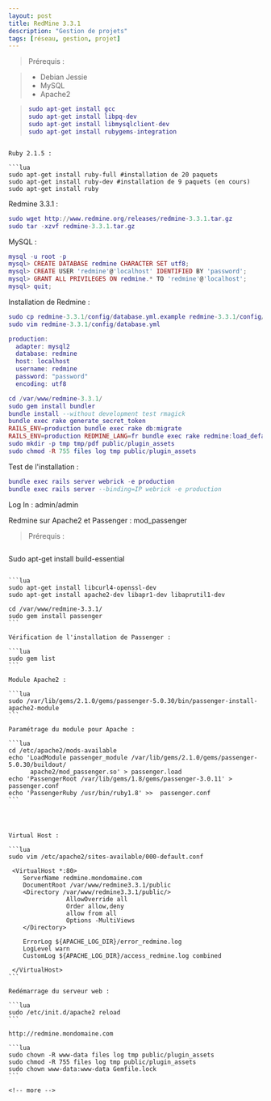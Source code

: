 ```yaml
---
layout: post
title: RedMine 3.3.1
description: "Gestion de projets"
tags: [réseau, gestion, projet]
---
```



> Prérequis :

> - Debian Jessie
> - MySQL
> - Apache2

>```lua
>sudo apt-get install gcc
>sudo apt-get install libpq-dev
>sudo apt-get install libmysqlclient-dev
>sudo apt-get install rubygems-integration
```

Ruby 2.1.5 :

```lua
sudo apt-get install ruby-full #installation de 20 paquets
sudo apt-get install ruby-dev #installation de 9 paquets (en cours)
sudo apt-get install ruby
```

Redmine 3.3.1 :

```lua
sudo wget http://www.redmine.org/releases/redmine-3.3.1.tar.gz
sudo tar -xzvf redmine-3.3.1.tar.gz
```

MySQL :

```lua
mysql -u root -p
mysql> CREATE DATABASE redmine CHARACTER SET utf8;
mysql> CREATE USER 'redmine'@'localhost' IDENTIFIED BY 'password';
mysql> GRANT ALL PRIVILEGES ON redmine.* TO 'redmine'@'localhost';
mysql> quit;
```
Installation de Redmine :

```lua
sudo cp redmine-3.3.1/config/database.yml.example redmine-3.3.1/config/database.yml
sudo vim redmine-3.3.1/config/database.yml

production:
  adapter: mysql2
  database: redmine
  host: localhost
  username: redmine
  password: "password"
  encoding: utf8

cd /var/www/redmine-3.3.1/
sudo gem install bundler
bundle install --without development test rmagick
bundle exec rake generate_secret_token
RAILS_ENV=production bundle exec rake db:migrate
RAILS_ENV=production REDMINE_LANG=fr bundle exec rake redmine:load_default_data
sudo mkdir -p tmp tmp/pdf public/plugin_assets
sudo chmod -R 755 files log tmp public/plugin_assets
```

Test de l'installation :

```lua
bundle exec rails server webrick -e production
bundle exec rails server --binding=IP webrick -e production
```
Log In : admin/admin


Redmine sur Apache2 et Passenger : mod_passenger


> Prérequis :

> ````lua
Sudo apt-get install build-essential
````

```lua
sudo apt-get install libcurl4-openssl-dev
sudo apt-get install apache2-dev libapr1-dev libaprutil1-dev

cd /var/www/redmine-3.3.1/
sudo gem install passenger
```

Vérification de l'installation de Passenger :

```lua
sudo gem list
```

Module Apache2 :

```lua
sudo /var/lib/gems/2.1.0/gems/passenger-5.0.30/bin/passenger-install-apache2-module
```

Paramétrage du module pour Apache :

```lua
cd /etc/apache2/mods-available
echo 'LoadModule passenger_module /var/lib/gems/2.1.0/gems/passenger-5.0.30/buildout/
      apache2/mod_passenger.so' > passenger.load
echo 'PassengerRoot /var/lib/gems/1.8/gems/passenger-3.0.11' > passenger.conf
echo 'PassengerRuby /usr/bin/ruby1.8' >>  passenger.conf
```




Virtual Host :

```lua
sudo vim /etc/apache2/sites-available/000-default.conf

 <VirtualHost *:80>
    ServerName redmine.mondomaine.com
    DocumentRoot /var/www/redmine3.3.1/public   
    <Directory /var/www/redmine3.3.1/public/>
                AllowOverride all
                Order allow,deny
                allow from all
                Options -MultiViews
    </Directory>

    ErrorLog ${APACHE_LOG_DIR}/error_redmine.log
    LogLevel warn
    CustomLog ${APACHE_LOG_DIR}/access_redmine.log combined

 </VirtualHost>
```

Redémarrage du serveur web :

```lua
sudo /etc/init.d/apache2 reload
```

http://redmine.mondomaine.com

```lua
sudo chown -R www-data files log tmp public/plugin_assets
sudo chmod -R 755 files log tmp public/plugin_assets
sudo chown www-data:www-data Gemfile.lock
```

<!-- more -->
